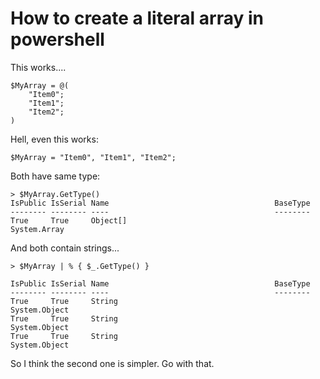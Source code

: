 # How to create a literal array in powershell

This works....

	$MyArray = @(
		"Item0";
		"Item1";
		"Item2";
	)

Hell, even this works:

	$MyArray = "Item0", "Item1", "Item2";

Both have same type:

	> $MyArray.GetType()
	IsPublic IsSerial Name                                     BaseType
	-------- -------- ----                                     --------
	True     True     Object[]                                 System.Array
	

And both contain strings...

	> $MyArray | % { $_.GetType() }

	IsPublic IsSerial Name                                     BaseType
	-------- -------- ----                                     --------
	True     True     String                                   System.Object
	True     True     String                                   System.Object
	True     True     String                                   System.Object
	
So I think the second one is simpler. Go with that.